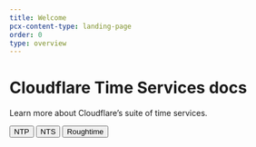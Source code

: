 ```yaml
---
title: Welcome
pcx-content-type: landing-page
order: 0
type: overview
---
```


# Cloudflare Time Services docs

<ContentColumn>

Learn more about Cloudflare’s suite of time services.

<ButtonGroup>
  <Button type="primary" href="/ntp">
    NTP
  </Button>
  <Button type="primary" href="/nts">
    NTS
  </Button>
  <Button type="primary" href="/roughtime">
    Roughtime
  </Button>
</ButtonGroup>

</ContentColumn>
